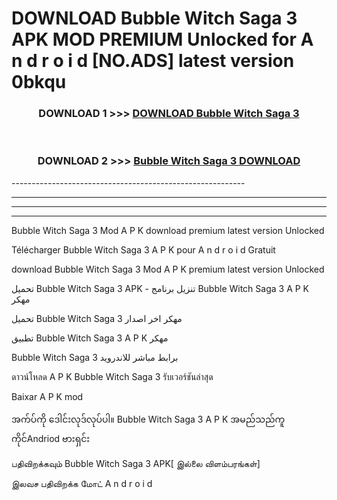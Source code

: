 # DOWNLOAD Bubble Witch Saga 3  APK MOD PREMIUM Unlocked for A n d r o i d [NO.ADS] latest version 0bkqu 



<div align="center">

<h3>DOWNLOAD 1 >>> <a href="https://getmod2.web.app/?judul=Bubble Witch Saga 3 ">DOWNLOAD Bubble Witch Saga 3 </a></h3><br>

<h3>DOWNLOAD 2 >>> <a href="https://getmod2.web.app/?judul=Bubble Witch Saga 3 ">Bubble Witch Saga 3  DOWNLOAD </a></h3>

</div>
----------------------------------------------------------

----------------------------------------------------------

----------------------------------------------------------

----------------------------------------------------------

Bubble Witch Saga 3  Mod A P K download premium latest version Unlocked

Télécharger Bubble Witch Saga 3  A P K pour A n d r o i d Gratuit

download Bubble Witch Saga 3  Mod A P K premium latest version Unlocked

تحميل Bubble Witch Saga 3  APK - تنزيل برنامج Bubble Witch Saga 3  A P K مهكر

تحميل Bubble Witch Saga 3  مهكر اخر اصدار

تطبيق Bubble Witch Saga 3  A P K مهكر

Bubble Witch Saga 3  برابط مباشر للاندرويد

ดาวน์โหลด A P K Bubble Witch Saga 3  รับเวอร์ชันล่าสุด

Baixar A P K mod

အက်ပ်ကို ဒေါင်းလုဒ်လုပ်ပါ။ Bubble Witch Saga 3  A P K အမည်သည်ကူကိုင်Andriod ဗားရှင်း

பதிவிறக்கவும் Bubble Witch Saga 3  APK[ இல்லை விளம்பரங்கள்] 
 
இலவச பதிவிறக்க மோட் A n d r o i d



